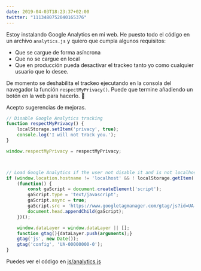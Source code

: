 ```yaml
---
date: 2019-04-03T18:23:37+02:00
twitter: "1113480752040165376"
---
```


Estoy instalando Google Analytics en mi web. He puesto todo el código en un archivo `analytics.js` y quiero que cumpla algunos requisitos:
- Que se cargue de forma asíncrona
- Que no se cargue en local
- Que en producción pueda desactivar el trackeo tanto yo como cualquier usuario que lo desee.

De momento se deshabilita el trackeo ejecutando en la consola del navegador la función `respectMyPrivacy()`. Puede que termine añadiendo un botón en la web para hacerlo. 🤔

Acepto sugerencias de mejoras.

```js
// Disable Google Analytics tracking
function respectMyPrivacy() {
	localStorage.setItem('privacy', true);
	console.log('I will not track you.');
}

window.respectMyPrivacy = respectMyPrivacy;



// Load Google Analytics if the user not disable it and is not localhost (gtag.js)
if (window.location.hostname != 'localhost' && ! localStorage.getItem('privacy')) {
	(function() {
		const gaScript = document.createElement('script');
		gaScript.type = 'text/javascript';
		gaScript.async = true;
		gaScript.src = 'https://www.googletagmanager.com/gtag/js?id=UA-00000000-0';
		document.head.appendChild(gaScript);
	})();

	window.dataLayer = window.dataLayer || [];
	function gtag(){dataLayer.push(arguments);}
	gtag('js', new Date());
	gtag('config', 'UA-00000000-0');
}
```

Puedes ver el código en [js/analytics.js](https://github.com/barcia/barcia.dev/blob/master/src/assets/js/analytics.js)
